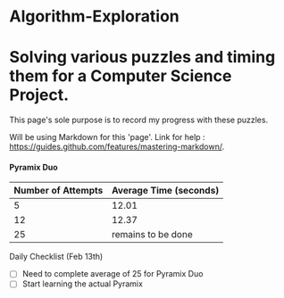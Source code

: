 # Algorithm-Exploration
# Solving various puzzles and timing them for a Computer Science Project.
This page's sole purpose is to record my progress with these puzzles.

Will be using Markdown for this 'page'. Link for help : https://guides.github.com/features/mastering-markdown/. 

<h4> Pyramix Duo </h4>

Number of Attempts | Average Time (seconds)
 -------------------|---------
5     |   12.01
12 | 12.37 
25 | remains to be done 

Daily Checklist (Feb 13th)
- [ ] Need to complete average of 25 for Pyramix Duo
- [ ] Start learning the actual Pyramix
